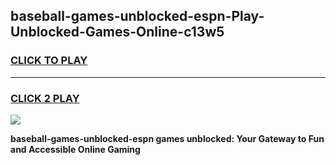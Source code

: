 
## baseball-games-unblocked-espn-Play-Unblocked-Games-Online-c13w5
<h3>
<a href="https://premium76.site?title=baseball-games-unblocked-espn&ref=25A">CLICK TO PLAY</a></h3>
<hr>

<h3>
<a href="https://premium76.site?title=baseball-games-unblocked-espn&ref=25A">CLICK 2 PLAY</a>
  
</h3>

<a href="https://premium76.site?title=baseball-games-unblocked-espn&ref=25A"><img src="https://clearcache.store/games.png"></a>


**baseball-games-unblocked-espn games unblocked: Your Gateway to Fun and Accessible Online Gaming**
